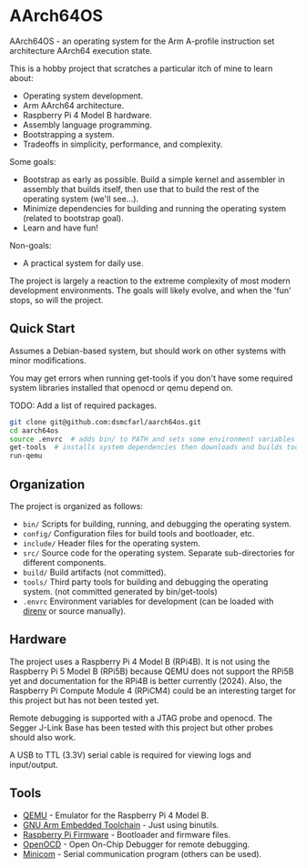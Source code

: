 # AArch64OS

AArch64OS - an operating system for the Arm A-profile instruction set architecture AArch64 execution state.

This is a hobby project that scratches a particular itch of mine to learn about:

- Operating system development.
- Arm AArch64 architecture.
- Raspberry Pi 4 Model B hardware.
- Assembly language programming.
- Bootstrapping a system.
- Tradeoffs in simplicity, performance, and complexity.

Some goals:

- Bootstrap as early as possible. Build a simple kernel and assembler in assembly that builds itself, then use that to
  build the rest of the operating system (we'll see...).
- Minimize dependencies for building and running the operating system (related to bootstrap goal).
- Learn and have fun!

Non-goals:

- A practical system for daily use.

The project is largely a reaction to the extreme complexity of most modern development environments. The goals will
likely evolve, and when the 'fun' stops, so will the project.

## Quick Start

Assumes a Debian-based system, but should work on other systems with minor modifications.

You may get errors when running get-tools if you don't have some required system libraries installed that openocd or
qemu depend on.

TODO: Add a list of required packages.

```sh
git clone git@github.com:dsmcfarl/aarch64os.git
cd aarch64os
source .envrc  # adds bin/ to PATH and sets some environment variables
get-tools  # installs system dependencies then downloads and builds tools to tools/ directory
run-qemu
```

## Organization

The project is organized as follows:

- `bin/` Scripts for building, running, and debugging the operating system.
- `config/` Configuration files for build tools and bootloader, etc.
- `include/` Header files for the operating system.
- `src/` Source code for the operating system. Separate sub-directories for different components.
- `build/` Build artifacts (not committed).
- `tools/` Third party tools for building and debugging the operating system. (not committed generated by bin/get-tools)
- `.envrc` Environment variables for development (can be loaded with [direnv](https://direnv.net/) or source manually).

## Hardware

The project uses a Raspberry Pi 4 Model B (RPi4B). It is not using the Raspberry Pi 5 Model B (RPi5B) because QEMU
does not support the RPi5B yet and documentation for the RPi4B is better currently (2024). Also, the Raspberry Pi
Compute Module 4 (RPiCM4) could be an interesting target for this project but has not been tested yet.

Remote debugging is supported with a JTAG probe and openocd. The Segger J-Link Base has been tested with this project
but other probes should also work.

A USB to TTL (3.3V) serial cable is required for viewing logs and input/output.

## Tools

- [QEMU](https://www.qemu.org/) - Emulator for the Raspberry Pi 4 Model B.
- [GNU Arm Embedded Toolchain](https://developer.arm.com/downloads/-/arm-gnu-toolchain-downloads) - Just using binutils.
- [Raspberry Pi Firmware](https://github.com/raspberrypi/firmware.git) - Bootloader and firmware files.
- [OpenOCD](http://openocd.org/) - Open On-Chip Debugger for remote debugging.
- [Minicom](https://salsa.debian.org/minicom-team/minicom) - Serial communication program (others can be used).
